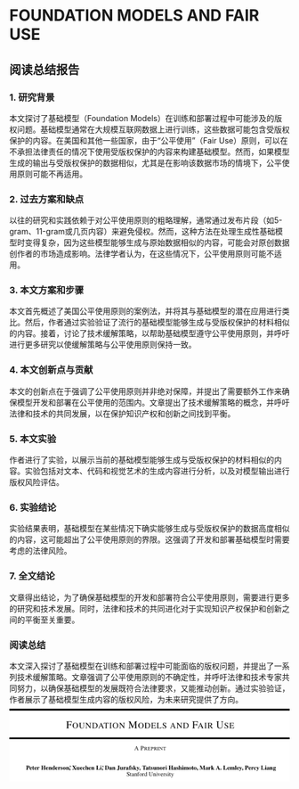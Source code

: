 # FOUNDATION MODELS AND FAIR USE

## 阅读总结报告

### 1. 研究背景

本文探讨了基础模型（Foundation Models）在训练和部署过程中可能涉及的版权问题。基础模型通常在大规模互联网数据上进行训练，这些数据可能包含受版权保护的内容。在美国和其他一些国家，由于“公平使用”（Fair Use）原则，可以在不承担法律责任的情况下使用受版权保护的内容来构建基础模型。然而，如果模型生成的输出与受版权保护的数据相似，尤其是在影响该数据市场的情境下，公平使用原则可能不再适用。

### 2. 过去方案和缺点

以往的研究和实践依赖于对公平使用原则的粗略理解，通常通过发布片段（如5-gram、11-gram或几页内容）来避免侵权。然而，这种方法在处理生成性基础模型时变得复杂，因为这些模型能够生成与原始数据相似的内容，可能会对原创数据创作者的市场造成影响。法律学者认为，在这些情况下，公平使用原则可能不适用。

### 3. 本文方案和步骤

本文首先概述了美国公平使用原则的案例法，并将其与基础模型的潜在应用进行类比。然后，作者通过实验验证了流行的基础模型能够生成与受版权保护的材料相似的内容。接着，讨论了技术缓解策略，以帮助基础模型遵守公平使用原则，并呼吁进行更多研究以使缓解策略与公平使用原则保持一致。

### 4. 本文创新点与贡献

本文的创新点在于强调了公平使用原则并非绝对保障，并提出了需要额外工作来确保模型开发和部署在公平使用的范围内。文章提出了技术缓解策略的概念，并呼吁法律和技术的共同发展，以在保护知识产权和创新之间找到平衡。

### 5. 本文实验

作者进行了实验，以展示当前的基础模型能够生成与受版权保护的材料相似的内容。实验包括对文本、代码和视觉艺术的生成内容进行分析，以及对模型输出进行版权风险评估。

### 6. 实验结论

实验结果表明，基础模型在某些情况下确实能够生成与受版权保护的数据高度相似的内容，这可能超出了公平使用原则的界限。这强调了开发和部署基础模型时需要考虑的法律风险。

### 7. 全文结论

文章得出结论，为了确保基础模型的开发和部署符合公平使用原则，需要进行更多的研究和技术发展。同时，法律和技术的共同进化对于实现知识产权保护和创新之间的平衡至关重要。

### 阅读总结

本文深入探讨了基础模型在训练和部署过程中可能面临的版权问题，并提出了一系列技术缓解策略。文章强调了公平使用原则的不确定性，并呼吁法律和技术专家共同努力，以确保基础模型的发展既符合法律要求，又能推动创新。通过实验验证，作者展示了基础模型生成内容的版权风险，为未来研究提供了方向。![](<../.gitbook/assets/image (14) (1) (1) (1) (1) (1) (1) (1) (1).png>)

